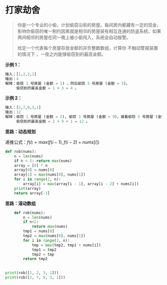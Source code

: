 # 打家劫舍

> 你是一个专业的小偷，计划偷窃沿街的房屋。每间房内都藏有一定的现金，影响你偷窃的唯一制约因素就是相邻的房屋装有相互连通的防盗系统，如果两间相邻的房屋在同一晚上被小偷闯入，系统会自动报警。
>
> 给定一个代表每个房屋存放金额的非负整数数组，计算你 不触动警报装置的情况下 ，一夜之内能够偷窃到的最高金额。

**示例 1：**

```python
输入：[1,2,3,1]
输出：4
解释：偷窃 1 号房屋 (金额 = 1) ，然后偷窃 3 号房屋 (金额 = 3)。
     偷窃到的最高金额 = 1 + 3 = 4 。
```



**示例 2：**

```python
输入：[2,7,9,3,1]
输出：12
解释：偷窃 1 号房屋 (金额 = 2), 偷窃 3 号房屋 (金额 = 9)，接着偷窃 5 号房屋 (金额 = 1)。
     偷窃到的最高金额 = 2 + 9 + 1 = 12 。
```



**思路：动态规划**

递推公式：$f(i)=max(f(i-1),f(i-2)+nums[i])$

```python
def rob(nums):
    n = len(nums)
    if n < 2: return max(nums)
    array = [0] * n
    array[0] = nums[0]
    array[1] = max(nums[0], nums[1])
    for i in range(2, n):
        array[i] = max(array[i - 1], array[i - 2] + nums[i])
    print(array)
    return array[-1]
```



**思路：滚动数组**

```python
    def rob(nums):
        n = len(nums)
        if n<2:
            return max(nums)
        tmp1 = nums[0]
        tmp2 = max(nums[0], nums[1])
        for i in range(2, n):
            tmp = max(tmp2, tmp1 + nums[i])
            tmp1 = tmp2
            tmp2 = tmp
        return tmp2
      
      
print(rob([1, 2, 3, 1]))
print(rob([2, 7, 9, 3, 1]))
```


